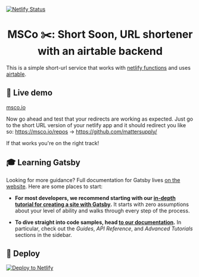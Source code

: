 [![Netlify Status](https://api.netlify.com/api/v1/badges/5e117784-883d-43ef-814e-62ae6e18e90c/deploy-status)](https://app.netlify.com/sites/msco-io/deploys)
<h1 align="center">
  MSCo ✂️: Short Soon, URL shortener with an airtable backend
</h1>

This is a simple short-url service that works with
[netlify functions](https://www.netlify.com/docs/functions/) and uses
[airtable](https://airtable.com).

## 🚀 Live demo

[msco.io](https://msco.io/)

Now go ahead and test that your redirects are working as expected. Just go to
the short URL version of your netlify app and it should redirect you like so:
https://msco.io/repos -> https://github.com/mattersupply/

If that works you're on the right track!

## 🎓 Learning Gatsby

Looking for more guidance? Full documentation for Gatsby lives [on the website](https://www.gatsbyjs.org/). Here are some places to start:

- **For most developers, we recommend starting with our [in-depth tutorial for creating a site with Gatsby](https://www.gatsbyjs.org/tutorial/).** It starts with zero assumptions about your level of ability and walks through every step of the process.

- **To dive straight into code samples, head [to our documentation](https://www.gatsbyjs.org/docs/).** In particular, check out the _Guides_, _API Reference_, and _Advanced Tutorials_ sections in the sidebar.

## 💫 Deploy

[![Deploy to Netlify](https://www.netlify.com/img/deploy/button.svg)](https://app.netlify.com/start/deploy?repository=https://github.com/mattersupply/msco-short-urls)
